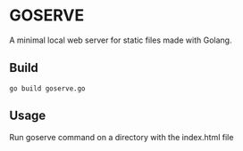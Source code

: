 # GOSERVE

A minimal local web server for static files made with Golang.

## Build
```
go build goserve.go
```

## Usage
Run goserve command on a directory with the index.html file 
